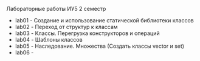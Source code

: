 Лабораторные работы ИУ5 2 семестр

- lab01 - Создание и использование статической библиотеки классов
- lab02 - Переход от структур к классам
- lab03 - Классы. Перегрузка конструкторов и операций
- lab04 - Шаблоны классов
- lab05 - Наследование. Множества (Создать классы vector и set)
- lab06 -
